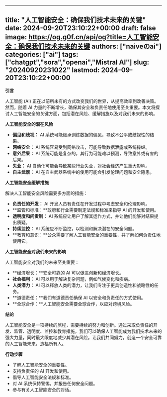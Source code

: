 
---
title: "人工智能安全：确保我们技术未来的关键"
date: 2024-09-20T23:10:22+00:00
draft: false
image: https://og.g0f.cn/api/og?title=人工智能安全：确保我们技术未来的关键
authors: ["naiveのai"]
categories: ["ai"]
tags: ["chatgpt","sora","openai","Mistral AI"]
slug: "20240920231022"
lastmod: 2024-09-20T23:10:22+00:00
---
**引言**

人工智能 (AI) 正在以前所未有的方式改变我们的世界，从提高效率到改善决策。然而，随着 AI 力量的不断增长，确保其安全和负责任地使用至关重要。本文将探讨人工智能安全的关键方面，包括潜在风险、缓解措施以及对我们未来的影响。

**人工智能安全的潜在风险**

* **偏见和歧视：** AI 系统可能继承训练数据的偏见，导致不公平或歧视性的结果。
* **网络安全：** AI 系统容易受到网络攻击，可能导致数据泄露或系统操纵。
* **意外后果：** AI 系统可能是复杂的，其行为可能难以预测，导致意外或有害的后果。
* **失业：** AI 自动化可能会导致某些行业失业，对社会经济产生重大影响。
* **自主武器：** AI 在自主武器系统中的使用可能会引发伦理问题和安全隐患。

**人工智能安全缓解措施**

解决人工智能安全风险需要多方面的措施：

* **负责任的开发：** AI 开发人员有责任在开发过程中考虑安全和伦理影响。
* **监管和标准：**政府和行业需要制定法规和标准来指导 AI 的开发和使用。
* **透明度和问责制：** AI 系统应让用户了解其运作方式，并让他们能够对结果提出质疑。
* **持续监控：** AI 系统应不断监控，以检测和解决潜在的安全问题。
* **教育和意识：**公众需要了解人工智能安全的重要性，并了解如何负责任地使用它。

**人工智能安全对我们未来的影响**

人工智能安全对我们的未来至关重要：

* **经济增长：**安全可靠的 AI 可以促进创新和经济增长。
* **社会福利：** AI 可以用于解决复杂问题，例如气候变化和疾病。
* **人类潜力：** AI 可以释放人类的潜力，让我们专注于更具创造性和战略性的任务。
* **道德责任：**我们有道德责任确保 AI 以安全和负责任的方式使用。
* **全球合作：**人工智能安全需要全球合作，以应对跨境风险。

**结论**

人工智能安全是一项持续的旅程，需要持续的努力和创新。通过采取负责任的开发、监管、透明度、监控和教育措施，我们可以确保人工智能成为我们技术未来的强大力量，同时最大限度地减少其潜在风险。让我们共同努力，创造一个安全可靠的人工智能未来，造福所有人。

**行动步骤**

* 了解人工智能安全的重要性。
* 支持负责任的 AI 开发和使用。
* 倡导人工智能安全法规和标准。
* 对 AI 系统保持警惕，并报告任何安全问题。
* 参与有关人工智能安全的对话。